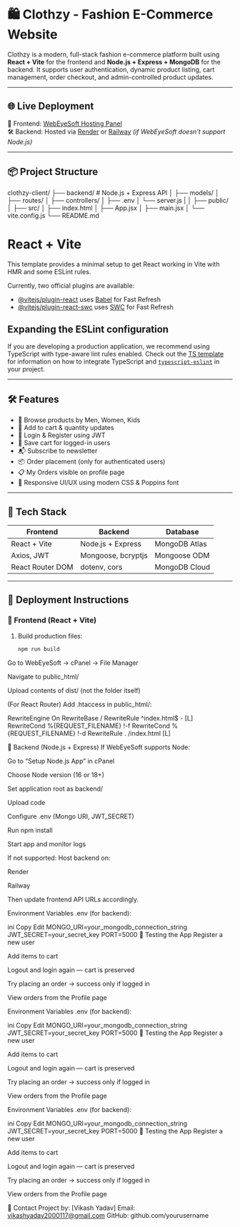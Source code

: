 # 🛍️ Clothzy - Fashion E-Commerce Website

Clothzy is a modern, full-stack fashion e-commerce platform built using **React + Vite** for the frontend and **Node.js + Express + MongoDB** for the backend. It supports user authentication, dynamic product listing, cart management, order checkout, and admin-controlled product updates.

---

## 🌐 Live Deployment

🚀 Frontend: [WebEyeSoft Hosting Panel](https://www.webeyesoft.com/client-area/accounts/product/156)  
🛠️ Backend: Hosted via [Render](https://render.com/) or [Railway](https://railway.app/) *(if WebEyeSoft doesn’t support Node.js)*

---

## 📦 Project Structure

clothzy-client/
├── backend/ # Node.js + Express API
│ ├── models/
│ ├── routes/
│ ├── controllers/
│ ├── .env
│ └── server.js
|
│ ├── public/
│ ├── src/
│ ├── index.html
│ ├── App.jsx
│ ├── main.jsx
│ └── vite.config.js
└── README.md

# React + Vite

This template provides a minimal setup to get React working in Vite with HMR and some ESLint rules.

Currently, two official plugins are available:

- [@vitejs/plugin-react](https://github.com/vitejs/vite-plugin-react/blob/main/packages/plugin-react) uses [Babel](https://babeljs.io/) for Fast Refresh
- [@vitejs/plugin-react-swc](https://github.com/vitejs/vite-plugin-react/blob/main/packages/plugin-react-swc) uses [SWC](https://swc.rs/) for Fast Refresh

## Expanding the ESLint configuration

If you are developing a production application, we recommend using TypeScript with type-aware lint rules enabled. Check out the [TS template](https://github.com/vitejs/vite/tree/main/packages/create-vite/template-react-ts) for information on how to integrate TypeScript and [`typescript-eslint`](https://typescript-eslint.io) in your project.


---

## 🛠 Features

- 👕 Browse products by Men, Women, Kids
- 🛒 Add to cart & quantity updates
- 🔐 Login & Register using JWT
- 🧾 Save cart for logged-in users
- 📬 Subscribe to newsletter
- 📦 Order placement (only for authenticated users)
- 📋 My Orders visible on profile page
- 📱 Responsive UI/UX using modern CSS & Poppins font

---

## 🧩 Tech Stack

| Frontend         | Backend                | Database  |
|------------------|------------------------|-----------|
| React + Vite     | Node.js + Express      | MongoDB Atlas |
| Axios, JWT       | Mongoose, bcryptjs     | Mongoose ODM |
| React Router DOM | dotenv, cors           | MongoDB Cloud |

---

## 🚀 Deployment Instructions

### 🔧 Frontend (React + Vite)

1. Build production files:
   ```bash
   npm run build
Go to WebEyeSoft → cPanel → File Manager

Navigate to public_html/

Upload contents of dist/ (not the folder itself)

(For React Router) Add .htaccess in public_html/:

RewriteEngine On
RewriteBase /
RewriteRule ^index\.html$ - [L]
RewriteCond %{REQUEST_FILENAME} !-f
RewriteCond %{REQUEST_FILENAME} !-d
RewriteRule . /index.html [L]


🔧 Backend (Node.js + Express)
If WebEyeSoft supports Node:

Go to “Setup Node.js App” in cPanel

Choose Node version (16 or 18+)

Set application root as backend/

Upload code

Configure .env (Mongo URI, JWT_SECRET)

Run npm install

Start app and monitor logs

If not supported:
Host backend on:

Render

Railway

Then update frontend API URLs accordingly.


 Environment Variables
.env (for backend):

ini
Copy
Edit
MONGO_URI=your_mongodb_connection_string
JWT_SECRET=your_secret_key
PORT=5000
🧪 Testing the App
Register a new user

Add items to cart

Logout and login again — cart is preserved

Try placing an order → success only if logged in

View orders from the Profile page

 Environment Variables
.env (for backend):

ini
Copy
Edit
MONGO_URI=your_mongodb_connection_string
JWT_SECRET=your_secret_key
PORT=5000
🧪 Testing the App
Register a new user

Add items to cart

Logout and login again — cart is preserved

Try placing an order → success only if logged in

View orders from the Profile page

 Environment Variables
.env (for backend):

ini
Copy
Edit
MONGO_URI=your_mongodb_connection_string
JWT_SECRET=your_secret_key
PORT=5000
🧪 Testing the App
Register a new user

Add items to cart

Logout and login again — cart is preserved

Try placing an order → success only if logged in

View orders from the Profile page

📧 Contact
Project by: [Vikash Yadav]
Email: vikashyadav2000117@gmail.com
GitHub: github.com/yourusername